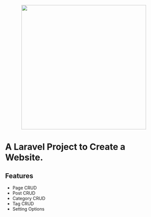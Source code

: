 <p align="center"><img src="https://res.cloudinary.com/dtfbvvkyp/image/upload/v1566331377/laravel-logolockup-cmyk-red.svg" width="400"></p>

# A Laravel Project to Create a Website.

## Features

- Page CRUD
- Post CRUD
- Category CRUD
- Tag CRUD
- Setting Options


